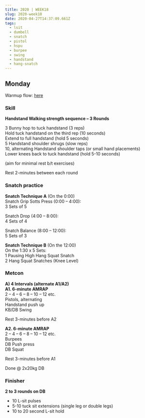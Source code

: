 ```yaml
---
title: 2020 | WEEK18
slug: 2020-week18
date: 2020-04-27T14:37:09.661Z
tags:
  - lsit
  - dumbell
  - snatch
  - pistol
  - hspu
  - burpee
  - swing
  - handstand
  - hang-snatch
---
```

## Monday

Warmup flow: [here](https://youtu.be/a1spyh3XP7Q)

### Skill

**Handstand Walking strength sequence – 3 Rounds**

3 Bunny hop to tuck handstand (3 reps)\
Hold tuck handstand on the third rep (10 seconds)\
Extend to full handstand (hold 5 seconds)\
5 Handstand shoulder shrugs (slow reps)\
10, alternating Handstand shoulder taps (or small hand placements)\
Lower knees back to tuck handstand (hold 5-10 seconds)

(aim for minimal rest b/t exercises)

Rest 2-minutes between each round

### Snatch practice 

**Snatch Technique A** (On the 0:00)\
Snatch Grip Sotts Press (0:00 – 4:00):\
3 Sets of 5

Snatch Drop (4:00 – 8:00):\
4 Sets of 4

Snatch Balance (8:00 – 12:00):\
5 Sets of 3

**Snatch Technique B** (On the 12:00)\
On the 1:30 x 5 Sets:\
1 Pausing High Hang Squat Snatch\
2 Hang Squat Snatches (Knee Level)

### Metcon

**A) 4 Intervals (alternate A1/A2)\
A1. 6-minute AMRAP**\
2 – 4 – 6 – 8 – 10 – 12 etc.\
Pistols, alternating\
Handstand push up\
KB/DB Swing

Rest 3-minutes before A2

**A2. 6-minute AMRAP**\
2 – 4 – 6 – 8 – 10 – 12 etc.\
Burpees\
DB Push press\
DB Squat

Rest 3-minutes before A1

Done @ 2x20kg DB

### Finisher

**2 to 3 rounds on DB**

* 10 L-sit pulses
* 5-10 tuck sit extensions (single leg or double legs)
* 10 to 20 second L-sit hold